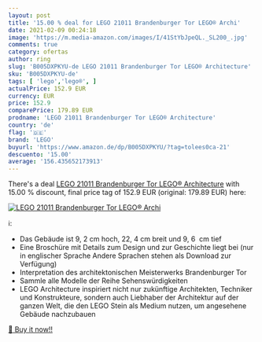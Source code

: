 ```yaml
---
layout: post
title: '15.00 % deal for LEGO 21011 Brandenburger Tor LEGO® Archi'
date: 2021-02-09 00:24:18
image: 'https://m.media-amazon.com/images/I/41StYbJpeQL._SL200_.jpg'
comments: true
category: ofertas
author: ring
slug: 'B005DXPKYU-de LEGO 21011 Brandenburger Tor LEGO® Architecture'
sku: 'B005DXPKYU-de'
tags: [ 'lego','lego®', ]
actualPrice: 152.9 EUR
currency: EUR
price: 152.9
comparePrice: 179.89 EUR
prodname: 'LEGO 21011 Brandenburger Tor LEGO® Architecture'
country: 'de'
flag: '🇩🇪'
brand: 'LEGO'
buyurl: 'https://www.amazon.de/dp/B005DXPKYU/?tag=tolees0ca-21'
descuento: '15.00'
average: '156.435652173913'
---
```


There's a deal [LEGO 21011 Brandenburger Tor LEGO® Architecture](https://www.amazon.de/dp/B005DXPKYU/?tag=tolees0ca-21)  with  15.00 % discount, final price tag of  152.9 EUR (original: 179.89 EUR) here:

[![LEGO 21011 Brandenburger Tor LEGO® Archi](https://m.media-amazon.com/images/I/41StYbJpeQL._SL200_.jpg)](https://www.amazon.de/dp/B005DXPKYU/?tag=tolees0ca-21)

ℹ️:

- Das Gebäude ist 9, 2 cm hoch, 22, 4 cm breit und 9, 6  cm tief
- Eine Broschüre mit Details zum Design und zur Geschichte liegt bei (nur in englischer Sprache Andere Sprachen stehen als Download zur Verfügung)
- Interpretation des architektonischen Meisterwerks Brandenburger Tor
- Sammle alle Modelle der Reihe Sehenswürdigkeiten
- LEGO Architecture inspiriert nicht nur zukünftige Architekten, Techniker und Konstrukteure, sondern auch Liebhaber der Architektur auf der ganzen Welt, die den LEGO Stein als Medium nutzen, um angesehene Gebäude nachzubauen

[🛒 Buy it now!!](https://www.amazon.de/dp/B005DXPKYU/?tag=tolees0ca-21)
